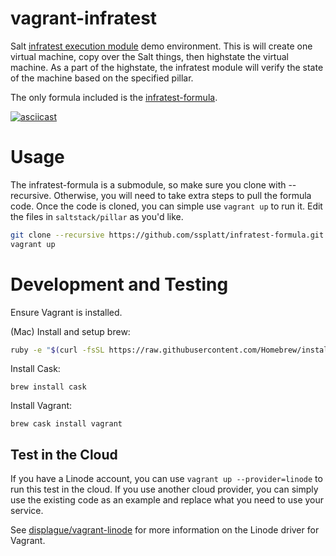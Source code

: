 # vagrant-infratest
Salt [infratest execution module](https://github.com/ssplatt/saltstack-infratest-module) demo environment.  This is will create one virtual machine, copy over the Salt things, then highstate the virtual machine.  As a part of the highstate, the infratest module will verify the state of the machine based on the specified pillar.

The only formula included is the [infratest-formula](https://github.com/ssplatt/infratest-formula).

[![asciicast](https://asciinema.org/a/43340.png)](https://asciinema.org/a/43340)

# Usage
The infratest-formula is a submodule, so make sure you clone with --recursive. Otherwise, you will need to take extra steps to pull the formula code. Once the code is cloned, you can simple use `vagrant up` to run it. Edit the files in `saltstack/pillar` as you'd like.

```bash
git clone --recursive https://github.com/ssplatt/infratest-formula.git
vagrant up
```
# Development and Testing
Ensure Vagrant is installed.

(Mac) Install and setup brew:
```bash
ruby -e "$(curl -fsSL https://raw.githubusercontent.com/Homebrew/install/master/install)"
```
Install Cask:
```
brew install cask
```
Install Vagrant:
```
brew cask install vagrant
```

## Test in the Cloud
If you have a Linode account, you can use `vagrant up --provider=linode` to run this test in the cloud. If you use another cloud provider, you can simply use the existing code as an example and replace what you need to use your service.

See [displague/vagrant-linode](https://github.com/displague/vagrant-linode) for more information on the Linode driver for Vagrant.
